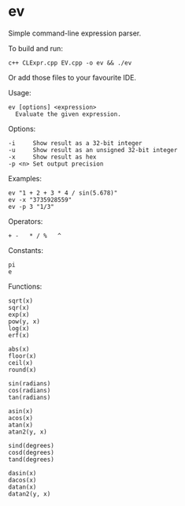 ev
==

Simple command-line expression parser.

To build and run:

    c++ CLExpr.cpp EV.cpp -o ev && ./ev

Or add those files to your favourite IDE.


Usage:

    ev [options] <expression>
      Evaluate the given expression.

Options:

    -i     Show result as a 32-bit integer
    -u     Show result as an unsigned 32-bit integer
    -x     Show result as hex
    -p <n> Set output precision

Examples:

    ev "1 + 2 + 3 * 4 / sin(5.678)"
    ev -x "3735928559"
    ev -p 3 "1/3"

Operators:

    + -   * / %   ^

Constants:

    pi
    e

Functions:

    sqrt(x)
    sqr(x)
    exp(x)
    pow(y, x)
    log(x)
    erf(x)

    abs(x)
    floor(x)
    ceil(x)
    round(x)

    sin(radians)
    cos(radians)
    tan(radians)

    asin(x)
    acos(x)
    atan(x)
    atan2(y, x)

    sind(degrees)
    cosd(degrees)
    tand(degrees)

    dasin(x)
    dacos(x)
    datan(x)
    datan2(y, x)
